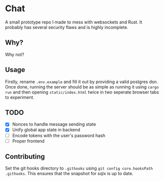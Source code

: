 # Chat

A small prototype repo I made to mess with websockets and Rust. It probably has several security flaws and is highly incomplete.

## Why?

Why not?

## Usage

Firstly, rename `.env.example` and fill it out by providing a valid postgres dsn.
Once done, running the server should be as simple as running it using `cargo run` and then opening `static/index.html` twice in two seperate browser tabs to experiment.

## TODO

- [x] Nonces to handle message sending state
- [x] Unify global app state in backend
- [ ] Encode tokens with the user's password hash
- [ ] Proper frontend

## Contributing

Set the git hooks directory to `.githooks` using `git config core.hooksPath .githooks`. This ensures that the snapshot for sqlx is up to date.
